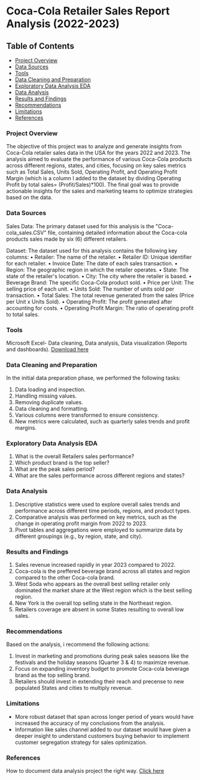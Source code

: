 # Coca-Cola Retailer Sales Report Analysis (2022-2023)

## Table of Contents

- [Project Overview](#project-overview)
- [Data Sources](#data-sources)
- [Tools](#tools)
- [Data Cleaning and Preparation](#data-cleaning-and-preparation)
- [Exploratory Data Analysis EDA](#exploratory-data-analysis-eda)
- [Data Analysis](#data-analysis)
- [Results and Findings](#results-and-findings)
- [Recommendations](#recommendations)
- [Limitations](#limitations)
- [References](#references)

### Project Overview

The objective of this project was to analyze and generate insights from Coca-Cola retailer sales data in the USA for the years 2022 and 2023. The analysis aimed to evaluate the performance of various Coca-Cola products across different regions, states, and cities, focusing on key sales metrics such as Total Sales, Units Sold, Operating Profit, and Operating Profit Margin (which is a column I added to the dataset by dividing Operating Profit by total sales= (Profit/Sales)*100). The final goal was to provide actionable insights for the sales and marketing teams to optimize strategies based on the data.

### Data Sources

Sales Data: The primary dataset used for this analysis is the "Coca-cola_sales.CSV" file, containing detailed information about the Coca-cola products sales made by six (6) different retailers.

Dataset: The dataset used for this analysis contains the following key columns:
•	Retailer: The name of the retailer.
•	Retailer ID: Unique identifier for each retailer.
•	Invoice Date: The date of each sales transaction.
•	Region: The geographic region in which the retailer operates.
•	State: The state of the retailer's location.
•	City: The city where the retailer is based.
•	Beverage Brand: The specific Coca-Cola product sold.
•	Price per Unit: The selling price of each unit.
•	Units Sold: The number of units sold per transaction.
•	Total Sales: The total revenue generated from the sales (Price per Unit x Units Sold).
•	Operating Profit: The profit generated after accounting for costs.
•	Operating Profit Margin: The ratio of operating profit to total sales.


### Tools

Microsoft Excel- Data cleaning, Data analysis, Data visualization (Reports and dashboards). [Download here](https://microsoft.com)

### Data Cleaning and Preparation

In the initial data preparation phase, we performed the following tasks:
1. Data loading and inspection.
2. Handling missing values.
3. Removing duplicate values.
4. Data cleaning and formatting.
5. Various columns were transformed to ensure consistency.
6. New metrics were calculated, such as quarterly sales trends and profit margins.

### Exploratory Data Analysis EDA

1. What is the overall Retailers sales performance?
2. Which product brand is the top seller?
3. What are the peak sales period?
4. What are the sales performance across different regions and states?


### Data Analysis

1. Descriptive statistics were used to explore overall sales trends and performance across different time periods, regions, and product types.
2. Comparative analysis was performed on key metrics, such as the change in operating profit margin from 2022 to 2023.
3. Pivot tables and aggregations were employed to summarize data by different groupings (e.g., by region, state, and city).

### Results and Findings

1. Sales revenue increased rapidly in year 2023 compared to 2022.
2. Coca-cola is the preffered beverage brand across all states and region compared to the other Coca-cola brand.
3. West Soda who appears as the overall best selling retailer only dominated the market share at the West region which is the best selling region.
4. New York is the overall top selling state in the Northeast region.
5. Retailers coverage are absent in some States resulting to overall low sales. 

### Recommendations

Based on the analysis, i recommend the following actions:
1. Invest in marketing and promotions during peak sales seasons like the festivals and the holiday seasons (Quarter 3 & 4) to maximize revenue.
2. Focus on expanding inventory budget to promote Coca-cola beverage brand as the top selling brand.
3. Retailers should invest in extending their reach and precense to new populated States and cities to multiply revenue.

### Limitations

- More robust dataset that span across longer period of years would have increased the accuracy of my conclusions from the analysis.
- Information like sales channel added to our dataset would have given a deeper insight to understand customers buying behavior to implement customer segregation strategy for sales optimization.

### References

How to document data analysis project the right way. [Click here](https://www.youtube.com/watch?v=0N9xekdKCwk&list=PPSV)






